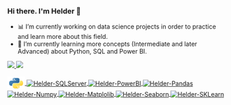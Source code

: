 ### Hi there. I'm Helder 👋



- 📊 I’m currently working on data science projects in order to practice and learn more about this field.
- 📖 I’m currently learning more concepts (Intermediate and later Advanced) about Python, SQL and Power BI.


<div align="left">
  <a href="https://github.com/hazukir">
  <img height="166em" src="https://github-readme-stats.vercel.app/api?username=hazukir&show_icons=true&theme=tokyonight&include_all_commits=true&count_private=true"/>
  <img height="166em" src="https://github-readme-stats.vercel.app/api/top-langs/?username=hazukir&layout=compact&langs_count=7&theme=tokyonight"/>
</div> 
<div style="display: inline_block"><br>
  <img align="center" alt="Helder-Python" height="30" width="40" src="https://raw.githubusercontent.com/devicons/devicon/master/icons/python/python-original.svg">
  <img align="center" alt="Helder-SQLServer" height="30" width="40" src="https://cdn.jsdelivr.net/gh/devicons/devicon/icons/microsoftsqlserver/microsoftsqlserver-plain.svg">
  <img align="center" alt="Helder-PowerBI" height="30" width="40" src="https://github.com/microsoft/PowerBI-Icons/blob/main/SVG/Desktop.svg">
  <img align="center" alt="Helder-Pandas" height="30" width="40" src="https://cdn.jsdelivr.net/gh/devicons/devicon/icons/pandas/pandas-original-wordmark.svg">
  <img align="center" alt="Helder-Numpy" height="30" width="40" src="https://cdn.jsdelivr.net/gh/devicons/devicon/icons/numpy/numpy-original.svg">
  <img align="center" alt="Helder-Matplolib" height="30" width="40" src="https://upload.wikimedia.org/wikipedia/commons/8/84/Matplotlib_icon.svg">
  <img align="center" alt="Helder-Seaborn" height="30" width="40" src="https://github.com/mwaskom/seaborn/blob/master/doc/_static/logo-wide-lightbg.svg">
  <img align="center" alt="Helder-SKLearn" height="30" width="40" src="https://upload.wikimedia.org/wikipedia/commons/0/05/Scikit_learn_logo_small.svg">
</div>
  
